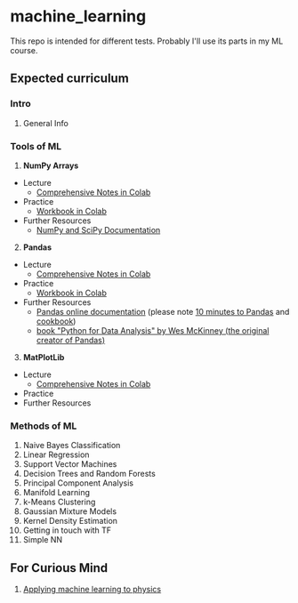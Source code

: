 # machine_learning

This repo is intended for different tests.
Probably I'll use its parts in my ML course.

## Expected curriculum

### Intro

1.  General Info

### Tools of ML

1.  **NumPy Arrays**

  - Lecture
    -  [Comprehensive Notes in Colab](https://github.com/fbeilstein/machine_learning/blob/master/lecture_2_numpy_arrays.ipynb)
  - Practice
    -  [Workbook in Colab](https://github.com/fbeilstein/machine_learning/blob/master/practice_2_numpy_problems.ipynb)
  - Further Resources
    -  [NumPy and SciPy Documentation](https://docs.scipy.org/doc/)
    
2.  **Pandas**

  - Lecture
    -  [Comprehensive Notes in Colab](https://github.com/fbeilstein/machine_learning/blob/master/lecture_3_pandas.ipynb)
  -  Practice
      -  [Workbook in Colab](https://github.com/fbeilstein/machine_learning/blob/master/practice_3_pandas_problems.ipynb)
  - Further Resources
    -  [Pandas online documentation](http://pandas.pydata.org/) (please note [10 minutes to Pandas](http://pandas.pydata.org/pandas-docs/stable/10min.html) and [cookbook](http://pandas.pydata.org/pandas-docs/stable/user_guide/cookbook.html))
    -  [book "Python for Data Analysis" by Wes McKinney (the original creator of Pandas)](https://www.cin.ufpe.br/~embat/Python%20for%20Data%20Analysis.pdf)
    
3.  **MatPlotLib**

  - Lecture
    -  [Comprehensive Notes in Colab](https://github.com/fbeilstein/machine_learning/blob/master/lecture_4_matplotlib.ipynb)
  -  Practice
  - Further Resources


### Methods of ML

1.  Naive Bayes Classification
2.  Linear Regression
3.  Support Vector Machines
4.  Decision Trees and Random Forests
5.  Principal Component Analysis
6.  Manifold Learning
7.  k-Means Clustering
8.  Gaussian Mixture Models
9.  Kernel Density Estimation
10.  Getting in touch with TF
11.  Simple NN


## For Curious Mind

1.  [Applying machine learning to physics](https://physicsml.github.io/pages/papers.html)
